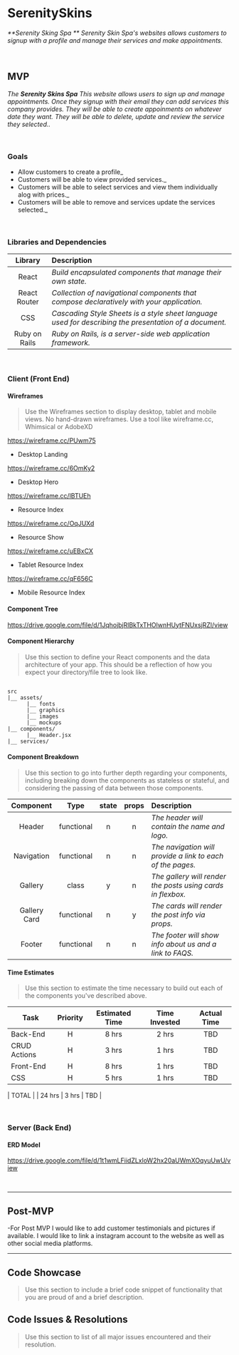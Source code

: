 # SerenitySkins

_**Serenity Sking Spa ** Serenity Skin Spa's websites allows customers to signup with a profile and manage their services and make appointments._


<br>

## MVP


_The **Serenity Skins Spa** This website allows users to sign up and manage appointments. Once they signup with their email they can add services this company provides. They will be able to create appoinments on whatever date they want. They will be able to delete, update and review the service they selected.._

<br>

### Goals

- Allow customers to create a profile_
- Customers will be able to view provided services._
- Customers will be able to select services and view them individually alog with prices._
- Customers will be able to remove and services update the services selected._


<br>

### Libraries and Dependencies


|     Library      | Description                                |
| :--------------: | :----------------------------------------- |
|      React       | _Build encapsulated components that manage their own state._ |
|   React Router   | _Collection of navigational components that compose declaratively with your application._ |
| CSS | _Cascading Style Sheets is a style sheet language used for describing the presentation of a document._ |
|     Ruby on Rails      | _Ruby on Rails, is a server-side web application framework._ |


<br>

### Client (Front End)

#### Wireframes

> Use the Wireframes section to display desktop, tablet and mobile views. No hand-drawn wireframes. Use a tool like wireframe.cc, Whimsical or AdobeXD

https://wireframe.cc/PUwm75

- Desktop Landing

https://wireframe.cc/6OmKy2

- Desktop Hero

https://wireframe.cc/lBTUEh

- Resource Index

https://wireframe.cc/OqJUXd

- Resource Show

https://wireframe.cc/uEBxCX

- Tablet Resource Index

https://wireframe.cc/qF656C

- Mobile Resource Index

#### Component Tree

https://drive.google.com/file/d/1JqhojbjRlBkTxTHOlwnHUytFNUxsjRZl/view

#### Component Hierarchy

> Use this section to define your React components and the data architecture of your app. This should be a reflection of how you expect your directory/file tree to look like. 

``` structure

src
|__ assets/
      |__ fonts
      |__ graphics
      |__ images
      |__ mockups
|__ components/
      |__ Header.jsx
|__ services/

```

#### Component Breakdown

> Use this section to go into further depth regarding your components, including breaking down the components as stateless or stateful, and considering the passing of data between those components.

|  Component   |    Type    | state | props | Description                                                      |
| :----------: | :--------: | :---: | :---: | :--------------------------------------------------------------- |
|    Header    | functional |   n   |   n   | _The header will contain the name and logo._               |
|  Navigation  | functional |   n   |   n   | _The navigation will provide a link to each of the pages._       |
|   Gallery    |   class    |   y   |   n   | _The gallery will render the posts using cards in flexbox._      |
| Gallery Card | functional |   n   |   y   | _The cards will render the post info via props._                 |
|    Footer    | functional |   n   |   n   | _The footer will show info about us and a link to FAQS._ |

#### Time Estimates

> Use this section to estimate the time necessary to build out each of the components you've described above.

| Task                | Priority | Estimated Time | Time Invested | Actual Time |
| ------------------- | :------: | :------------: | :-----------: | :---------: |
| Back-End    |    H     |     8 hrs      |     2 hrs     |    TBD    |
| CRUD Actions |    H     |     3 hrs      |     1 hrs     |     TBD     |
| Front-End |    H     |     8 hrs      |     1 hrs     |     TBD     |
| CSS |    H     |     5 hrs      |     1 hrs     |     TBD     |

| TOTAL               |          |     24 hrs      |     3 hrs     |     TBD     |



<br>

### Server (Back End)

#### ERD Model

https://drive.google.com/file/d/1t1wmLFiidZLxloW2hx20aUWmXOqyuUwU/view

<br>

***

## Post-MVP

-For Post MVP I would like to add customer testimonials and pictures if available. I would like to link a instagram account to the website as well as other social media platforms.

***

## Code Showcase

> Use this section to include a brief code snippet of functionality that you are proud of and a brief description.

## Code Issues & Resolutions

> Use this section to list of all major issues encountered and their resolution.
